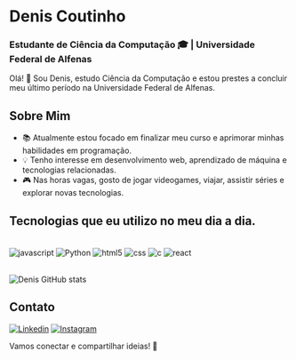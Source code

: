 # Denis Coutinho
### Estudante de Ciência da Computação 🎓 | Universidade Federal de Alfenas

Olá! 👋 Sou Denis, estudo Ciência da Computação e estou prestes a concluir meu último período na Universidade Federal de Alfenas.

## Sobre Mim
- 📚 Atualmente estou focado em finalizar meu curso e aprimorar minhas habilidades em programação.
- 💡 Tenho interesse em desenvolvimento web, aprendizado de máquina e tecnologias relacionadas.
- 🎮 Nas horas vagas, gosto de jogar videogames, viajar, assistir séries e explorar novas tecnologias.

## Tecnologias que eu utilizo no meu dia a dia.

<div style="display: inline_block"><br/>
 <img align="center" alt="javascript" src="https://img.shields.io/badge/C-00599C?style=for-the-badge&logo=c&logoColor=white" />
 <img align="center" alt="Python" src="https://img.shields.io/badge/Python-3776AB?style=for-the-badge&logo=python&logoColor=white" />
 <img align="center" alt="html5" src="https://img.shields.io/badge/HTML-239120?style=for-the-badge&logo=html5&logoColor=white" />
 <img align="center" alt="css" src="https://img.shields.io/badge/CSS-239120?&style=for-the-badge&logo=css3&logoColor=white" />
 <img align="center" alt="c" src="https://img.shields.io/badge/JavaScript-F7DF1E?style=for-the-badge&logo=javascript&logoColor=black" />
 <img align="center" alt="react" src="https://img.shields.io/badge/React-20232A?style=for-the-badge&logo=react&logoColor=61DAFB" />
</div><br>

![Denis GitHub stats](https://github-readme-stats.vercel.app/api?username=DenisCoutinho&show_icons=true&theme=dracula)

## Contato
[![Linkedin](https://img.shields.io/badge/LinkedIn-0077B5?style=for-the-badge&logo=linkedin&logoColor=white)](https://www.linkedin.com/in/denis-coutinho-95ba92263/)
[![Instagram](https://img.shields.io/badge/Instagram-E4405F?style=for-the-badge&logo=instagram&logoColor=white)](https://www.instagram.com/deniss_coutinho/)

Vamos conectar e compartilhar ideias! 🚀
